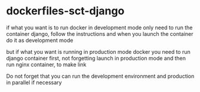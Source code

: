 dockerfiles-sct-django
======================

if what you want is to run docker in development mode only need to run the container django, follow the instructions and when you launch the container do it as development mode

but if what you want is running in production mode docker you need to run django container first, not forgetting launch in production mode and then run nginx container, to make link

Do not forget that you can run the development environment and production in parallel if necessary 